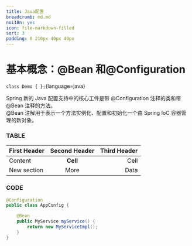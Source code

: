 ```yaml
---
title: Java配置
breadcrumb: md.md
noi18n: yes
icon: file-markdown-filled
sort: 3
padding: 0 210px 40px 40px
---
```


<anchor-md-script>

<div style="display: none;">

[TOC]

</div>

# 基本概念：@Bean 和@Configuration

`class Demo { };`{language=java}

Spring 新的 Java 配置支持中的核心工件是带 @Configuration 注释的类和带@Bean 注释的方法。<br/>
@Bean 注解用于表示一个方法实例化、配置和初始化一个由 Spring IoC 容器管理的新对象。<br/>

### TABLE

| First Header | Second Header | Third Header |
| ------------ | :-----------: | -----------: |
| Content      |   **Cell**    |         Cell |
| New section  |     More      |         Data |

### CODE

```java
@Configuration
public class AppConfig {

    @Bean
    public MyService myService() {
        return new MyServiceImpl();
    }
}
```

</anchor-md-script>
